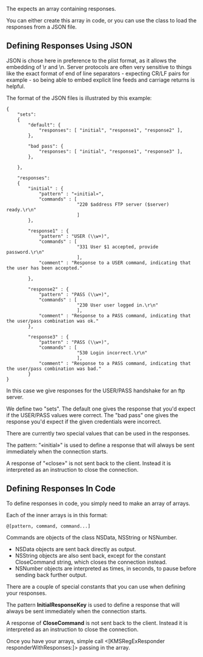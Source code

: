 The <KMSRegExResponder> expects an array containing responses.

You can either create this array in code, or you can use the <KMSResponseCollection> class to load the responses from a JSON file.

Defining Responses Using JSON
-----------------------------

JSON is chose here in preference to the plist format, as it allows the embedding of \r and \n. Server protocols are often very sensitive to things like the exact format of end of line separators - expecting CR/LF pairs for example - so being able to embed explicit line feeds and carriage returns is helpful.

The format of the JSON files is illustrated by this example:

    {
        "sets":
        {
            "default": {
                "responses": [ "initial", "response1", "response2" ],
            },

            "bad pass": {
                "responses": [ "initial", "response1", "response3" ],
            },

        },

        "responses":
        {
            "initial" : {
                "pattern" : "«initial»",
                "commands" : [
                              "220 $address FTP server ($server) ready.\r\n"
                              ]
            },

            "response1" : {
                "pattern" : "USER (\\w+)",
                "commands" : [
                              "331 User $1 accepted, provide password.\r\n"
                              ],
                "comment" : "Response to a USER command, indicating that the user has been accepted."

            },

            "response2" : {
                "pattern" : "PASS (\\w+)",
                "commands" : [
                              "230 User user logged in.\r\n"
                              ],
                "comment" : "Response to a PASS command, indicating that the user/pass combination was ok."
            },

            "response3" : {
                "pattern" : "PASS (\\w+)",
                "commands" : [
                              "530 Login incorrect.\r\n"
                              ],
                "comment" : "Response to a PASS command, indicating that the user/pass combination was bad."
            }
    }


In this case we give responses for the USER/PASS handshake for an ftp server.

We define two "sets". The default one gives the response that you'd expect if the USER/PASS values were correct. The "bad pass" one gives the response you'd expect if the given credentials were incorrect.

There are currently two special values that can be used in the responses.

The pattern: "«initial»" is used to define a response that will always be sent immediately when the connection starts.

A response of "«close»" is not sent back to the client. Instead it is interpreted as an instruction to close the connection.



Defining Responses In Code
--------------------------

To define responses in code, you simply need to make an array of arrays.

Each of the inner arrays is in this format:

    @[pattern, command, command...]


Commands are objects of the class NSData, NSString or NSNumber.

- NSData objects are sent back directly as output.
- NSString objects are also sent back, except for the constant CloseCommand string, which closes the connection instead.
- NSNumber objects are interpreted as times, in seconds, to pause before sending back further output.

There are a couple of special constants that you can use when defining your responses.

The pattern **InitialResponseKey** is used to define a response that will always be sent immediately when the connection starts.

A response of **CloseCommand** is not sent back to the client. Instead it is interpreted as an instruction to close the connection.

Once you have your arrays, simple call <[KMSRegExResponder responderWithResponses:]> passing in the array.
